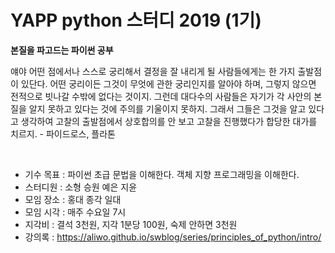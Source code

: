# YAPP python 스터디 2019 (1기)

**본질을 파고드는 파이썬 공부**

얘야 어떤 점에서나 스스로 궁리해서 결정을 잘 내리게 될 사람들에게는 한 가지 
출발점이 있단다. 어떤 궁리이든 그것이 무엇에 관한 궁리인지를 알아야 하며, 
그렇지 않으면 전적으로 빗나갈 수밖에 없다는 것이지. 그런데 대다수의 
사람들은 자기가 각 사안의 본질을 알지 못하고 있다는 것에 주의를 기울이지 못하지. 
그래서 그들은 그것을 알고 있다고 생각하여 고찰의 출발점에서 상호합의를 
안 보고 고찰을 진행했다가 합당한 대가를 치르지. - 파이드로스, 플라톤

<br>

* 기수 목표 : 파이썬 초급 문법을 이해한다. 객체 지향 프로그래밍을 이해한다.
* 스터디원 :  소형 승원 예은 지윤<br>
* 모임 장소 : 홍대 종각 일대<br>
* 모임 시각 : 매주 수요일 7시<br>
* 지각비 : 결석 3천원, 지각 1분당 100원, 숙제 안하면 3천원<br>
* 강의록 : https://aliwo.github.io/swblog/series/principles_of_python/intro/ <br>

